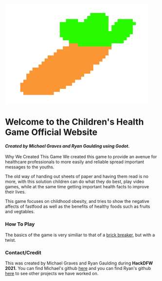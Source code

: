 ![Blind](Carrot.png)
# Welcome to the Children's Health Game Official Website



#### *Created by Michael Graves and Ryan Gaulding using Godot.*

Why We Created This Game
We created this game to provide an avenue for healthcare professionals to more easily and reliable spread important messages to the youths. 

The old way of handing out sheets of paper and having them read is no more, with this solution children can do what they do best, play video games, while at the same time getting important health facts to improve their lives.

This game focuses on childhood obesity, and tries to show the negative affects of fastfood as well as the benefits of healthy foods such as fruits and vegtables.


### How To Play

The basics of the game is very similiar to that of a [brick breaker](https://en.wikipedia.org/wiki/Brick_Breaker), but with a twist. 

### Contact/Credit

This was created by Michael Graves and Ryan Gaulding during **HackDFW 2021.**
You can find Michael's github [here](https://github.com/nsx00/ChildrensHealthGame) and you can find Ryan's github [here](https://github.com/BigDaddyBlue42) to see other projects we have worked on.
